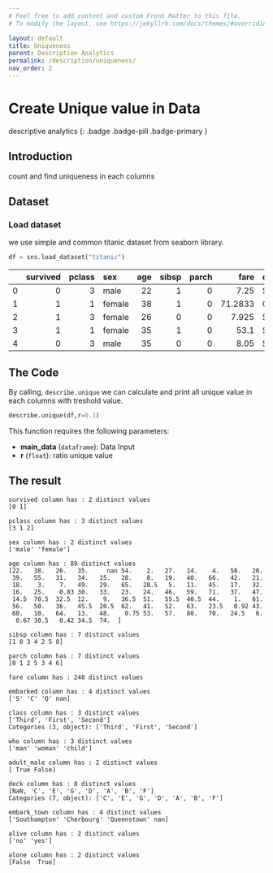 ```yaml
---
# Feel free to add content and custom Front Matter to this file.
# To modify the layout, see https://jekyllrb.com/docs/themes/#overriding-theme-defaults

layout: default
title: Uniqueness
parent: Description Analytics
permalink: /description/uniqueness/
nav_order: 2
---
```


# Create Unique value in Data
descriptive analytics
{: .badge .badge-pill .badge-primary }

## Introduction
count and find uniqueness in each columns

## Dataset
### Load dataset
we use simple and common titanic dataset from seaborn library.

```python
df = sns.load_dataset("titanic")
```

|    |   survived |   pclass | sex    |   age |   sibsp |   parch |    fare | embarked   | class   | who   | adult_male   | deck   | embark_town   | alive   | alone   |
|---:|-----------:|---------:|:-------|------:|--------:|--------:|--------:|:-----------|:--------|:------|:-------------|:-------|:--------------|:--------|:--------|
|  0 |          0 |        3 | male   |    22 |       1 |       0 |  7.25   | S          | Third   | man   | True         | nan    | Southampton   | no      | False   |
|  1 |          1 |        1 | female |    38 |       1 |       0 | 71.2833 | C          | First   | woman | False        | C      | Cherbourg     | yes     | False   |
|  2 |          1 |        3 | female |    26 |       0 |       0 |  7.925  | S          | Third   | woman | False        | nan    | Southampton   | yes     | True    |
|  3 |          1 |        1 | female |    35 |       1 |       0 | 53.1    | S          | First   | woman | False        | C      | Southampton   | yes     | False   |
|  4 |          0 |        3 | male   |    35 |       0 |       0 |  8.05   | S          | Third   | man   | True         | nan    | Southampton   | no      | True    |

## The Code
By calling, `describe.unique` we can calculate and print all unique value in each columns with treshold value.

```python
describe.unique(df,r=0.1)
```

This function requires the following parameters:
- **main_data** (`dataframe`):      Data Input
- **r** (`float`):      ratio unique value

## The result

```
survived column has : 2 distinct values
[0 1]

pclass column has : 3 distinct values
[3 1 2]

sex column has : 2 distinct values
['male' 'female']

age column has : 89 distinct values
[22.   38.   26.   35.     nan 54.    2.   27.   14.    4.   58.   20.
 39.   55.   31.   34.   15.   28.    8.   19.   40.   66.   42.   21.
 18.    3.    7.   49.   29.   65.   28.5   5.   11.   45.   17.   32.
 16.   25.    0.83 30.   33.   23.   24.   46.   59.   71.   37.   47.
 14.5  70.5  32.5  12.    9.   36.5  51.   55.5  40.5  44.    1.   61.
 56.   50.   36.   45.5  20.5  62.   41.   52.   63.   23.5   0.92 43.
 60.   10.   64.   13.   48.    0.75 53.   57.   80.   70.   24.5   6.
  0.67 30.5   0.42 34.5  74.  ]

sibsp column has : 7 distinct values
[1 0 3 4 2 5 8]

parch column has : 7 distinct values
[0 1 2 5 3 4 6]

fare column has : 248 distinct values

embarked column has : 4 distinct values
['S' 'C' 'Q' nan]

class column has : 3 distinct values
['Third', 'First', 'Second']
Categories (3, object): ['Third', 'First', 'Second']

who column has : 3 distinct values
['man' 'woman' 'child']

adult_male column has : 2 distinct values
[ True False]

deck column has : 8 distinct values
[NaN, 'C', 'E', 'G', 'D', 'A', 'B', 'F']
Categories (7, object): ['C', 'E', 'G', 'D', 'A', 'B', 'F']

embark_town column has : 4 distinct values
['Southampton' 'Cherbourg' 'Queenstown' nan]

alive column has : 2 distinct values
['no' 'yes']

alone column has : 2 distinct values
[False  True]
```